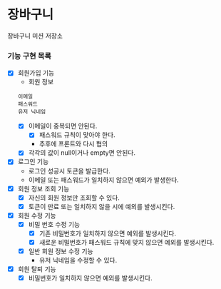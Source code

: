 # 장바구니

장바구니 미션 저장소

### 기능 구현 목록

- [x] 회원가입 기능
    - 회원 정보
  ```
  이메일
  패스워드
  유저 닉네임
  ```
    - [x] 이메일이 중복되면 안된다.
        - [x] 패스워드 규칙이 맞아야 한다.
        - 추후에 프론트와 다시 협의
    - [x] 각각의 값이 null이거나 empty면 안된다.
- [x] 로그인 기능
    - 로그인 성공시 토큰을 발급한다.
    - 이메일 또는 패스워드가 일치하지 않으면 예외가 발생한다.
- [x] 회원 정보 조회 기능
    - [x] 자신의 회원 정보만 조회할 수 있다.
    - [x] 토큰이 만료 또는 일치하지 않을 시에 예외를 발생시킨다.
- [x] 회원 수정 기능
    - [x] 비밀 번호 수정 기능
        - [x] 기존 비밀번호가 일치하지 않으면 예외를 발생시킨다.
        - [x] 새로운 비밀번호가 패스워드 규칙에 맞지 않으면 예외를 발생시킨다.
    - [x] 일반 회원 정보 수정 기능
        - 유저 닉네임을 수정할 수 있다.
- [x] 회원 탈퇴 기능
    - [x] 비밀번호가 일치하지 않으면 예외를 발생시킨다.
